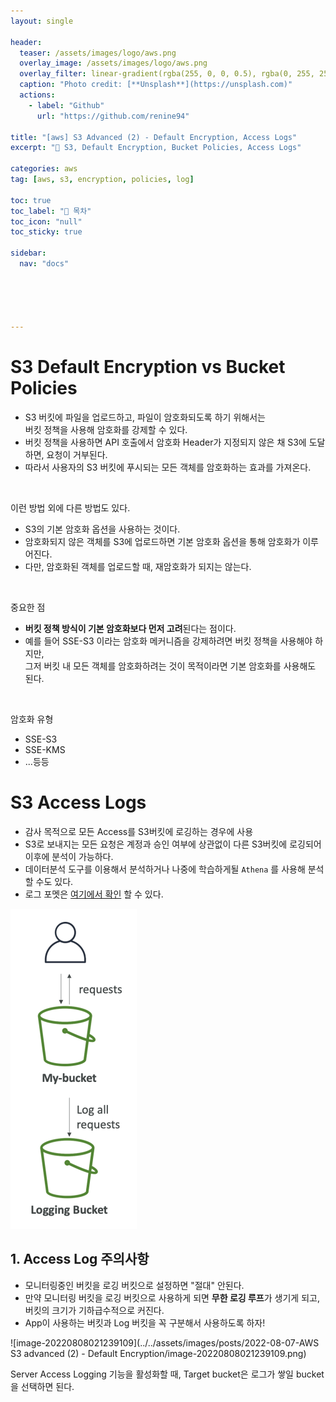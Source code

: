 ```yaml
---
layout: single

header:
  teaser: /assets/images/logo/aws.png
  overlay_image: /assets/images/logo/aws.png
  overlay_filter: linear-gradient(rgba(255, 0, 0, 0.5), rgba(0, 255, 255, 0.5))
  caption: "Photo credit: [**Unsplash**](https://unsplash.com)"
  actions:
    - label: "Github"
      url: "https://github.com/renine94"

title: "[aws] S3 Advanced (2) - Default Encryption, Access Logs"
excerpt: "🚀 S3, Default Encryption, Bucket Policies, Access Logs"

categories: aws
tag: [aws, s3, encryption, policies, log]

toc: true
toc_label: "📕 목차"
toc_icon: "null"
toc_sticky: true

sidebar:
  nav: "docs"





---
```


# S3 Default Encryption vs Bucket Policies

- S3 버킷에 파일을 업로드하고, 파일이 암호화되도록 하기 위해서는<br>버킷 정책을 사용해 암호화를 강제할 수 있다.
- 버킷 정책을 사용하면 API 호출에서 암호화 Header가 지정되지 않은 채 S3에 도달하면, 요청이 거부된다.
- 따라서 사용자의 S3 버킷에 푸시되는 모든 객체를 암호화하는 효과를 가져온다.

<br>

이런 방법 외에 다른 방법도 있다.

- S3의 기본 암호화 옵션을 사용하는 것이다.
- 암호화되지 않은 객체를 S3에 업로드하면 기본 암호화 옵션을 통해 암호화가 이루어진다.
- 다만, 암호화된 객체를 업로드할 때, 재암호화가 되지는 않는다.

<br>

중요한 점

- **버킷 정책 방식이 기본 암호화보다 먼저 고려**된다는 점이다.
- 예를 들어 SSE-S3 이라는 암호화 메커니즘을 강제하려면 버킷 정책을 사용해야 하지만,<br>그저 버킷 내 모든 객체를 암호화하려는 것이 목적이라면 기본 암호화를 사용해도 된다.

<br>

암호화 유형

- SSE-S3
- SSE-KMS
- ...등등



# S3 Access Logs

- 감사 목적으로 모든 Access를 S3버킷에 로깅하는 경우에 사용
- S3로 보내지는 모든 요청은 계정과 승인 여부에 상관없이 다른 S3버킷에 로깅되어 이후에 분석이 가능하다.
- 데이터분석 도구를 이용해서 분석하거나 나중에 학습하게될 `Athena` 를 사용해 분석할 수도 있다.
- 로그 포멧은 [여기에서 확인](https://docs.aws.amazon.com/AmazonS3/latest/userguide/LogFormat.html) 할 수 있다.

<img src="../../assets/images/posts/2022-08-07-AWS S3 advanced (2) - Default Encryption/image-20220808020826988.png" alt="image-20220808020826988" style="zoom:50%;" />





## 1. Access Log 주의사항

- 모니터링중인 버킷을 로깅 버킷으로 설정하면 "절대" 안된다.
- 만약 모니터링 버킷을 로깅 버킷으로 사용하게 되면 **무한 로깅 루프**가 생기게 되고,<br> 버킷의 크기가 기하급수적으로 커진다.
- App이 사용하는 버킷과 Log 버킷을 꼭 구분해서 사용하도록 하자!

![image-20220808021239109](../../assets/images/posts/2022-08-07-AWS S3 advanced (2) - Default Encryption/image-20220808021239109.png)



Server Access Logging 기능을 활성화할 때, Target bucket은 로그가 쌓일 bucket을 선택하면 된다.